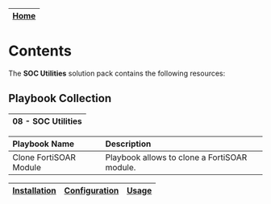 | [Home](../README.md) |
|----------------------|

# Contents

The **SOC Utilities** solution pack contains the following resources:

## Playbook Collection

|08 - SOC Utilities |
|:---------------------------------------------|

| Playbook Name                                                                | Description                                                                                                                                     |
|:-----------------------------------------------------------------------------|:------------------------------------------------------------------------------------------------------------------------------------------------|
| Clone FortiSOAR Module                                       | Playbook allows to clone a FortiSOAR module. |

| [Installation](./setup.md#installation) | [Configuration](./setup.md#configuration) | [Usage](./usage.md) |
|----------------------------------------------|------------------------------------------------|--------------------------|